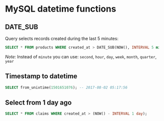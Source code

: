 # MySQL datetime functions

## DATE_SUB

Query selects records created during the last 5 minutes:

```sql
SELECT * FROM products WHERE created_at > DATE_SUB(NOW(), INTERVAL 5 minute);
```

*Note:* Instead of `minute` you can use: `second`, `hour`, `day`, `week`, `month`, `quarter`, `year`

## Timestamp to datetime

```sql
SELECT from_unixtime(1501651076); -- 2017-08-02 05:17:56
```

## Select from 1 day ago

```sql
SELECT * FROM claims WHERE created_at > (NOW() - INTERVAL 1 day);
```
